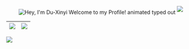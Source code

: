 <p align="center">
<img src="https://readme-typing-svg.demolab.com?font=Operator+Mono&size=37&duration=2800&pause=2000&color=FAFAFA&center=true&vCenter=true&width=940&height=50&lines=Hey%2C+I'm+Du-Xinyi+Welcome+to+my+Profile!" align="middle" alt="Hey, I'm Du-Xinyi Welcome to my Profile! animated typed out">
<img  src="assests/borderseperator.gif">

| <a> <img align="center" src="https://github-readme-stats.vercel.app/api?username=du-xinyi&include_all_commits=true&show_icons=true&theme=buefy" /> </a> | <a> <img align="center" src="https://github-readme-stats.vercel.app/api/top-langs/?username=du-xinyi&layout=compact&theme=buefy" /> </a> | 
| ------------- | ------------- |

<a> <img align="center" src="https://github-readme-activity-graph.cyclic.app/graph?username=du-xinyi&title_color=7957d5&line=363636&point=ff3860&bg_color=ffffff"> </a>

</p>
